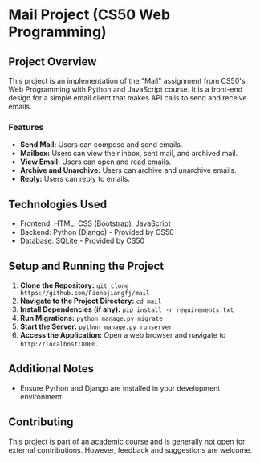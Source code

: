 # Mail Project (CS50 Web Programming)

## Project Overview

This project is an implementation of the "Mail" assignment from CS50's Web Programming with Python and JavaScript course. It is a front-end design for a simple email client that makes API calls to send and receive emails.

### Features

- **Send Mail:** Users can compose and send emails.
- **Mailbox:** Users can view their inbox, sent mail, and archived mail.
- **View Email:** Users can open and read emails.
- **Archive and Unarchive:** Users can archive and unarchive emails.
- **Reply:** Users can reply to emails.

## Technologies Used

- Frontend: HTML, CSS (Bootstrap), JavaScript
- Backend: Python (Django) - Provided by CS50
- Database: SQLite - Provided by CS50

## Setup and Running the Project

1. **Clone the Repository:** `git clone https://github.com/Fionajiangfj/mail`
2. **Navigate to the Project Directory:** `cd mail`
3. **Install Dependencies (if any):** `pip install -r requirements.txt`
4. **Run Migrations:** `python manage.py migrate`
5. **Start the Server:** `python manage.py runserver`
6. **Access the Application:** Open a web browser and navigate to `http://localhost:8000`.

## Additional Notes

- Ensure Python and Django are installed in your development environment.

## Contributing

This project is part of an academic course and is generally not open for external contributions. However, feedback and suggestions are welcome.
